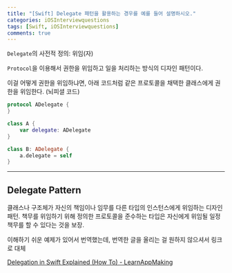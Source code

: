 ```yaml
---
title: "[Swift] Delegate 패턴을 활용하는 경우를 예를 들어 설명하시오."
categories: iOSInterviewquestions
tags: [Swift, iOSInterviewquestions]
comments: true
---
```


`Delegate`의 사전적 정의: 위임(자)

`Protocol`을 이용해서 권한을 위임하고 일을 처리하는 방식의 디자인 패턴이다.

이걸 어떻게 권한을 위임하냐면, 아래 코드처럼 같은 프로토콜을 채택한 클래스에게 권한을 위임한다. (뇌피셜 코드)

```swift
protocol ADelegate {
}

class A {
	var delegate: ADelegate
}

class B: ADelegate {
	a.delegate = self
}
```

---

## Delegate Pattern

클래스나 구조체가 자신의 책임이나 임무를 다른 타입의 인스턴스에게 위임하는 디자인 패턴. 책무를 위임하기 위해 정의한 프로토콜을 준수하는 타입은 자신에게 위임될 일정 책무를 할 수 있다는 것을 보장.

이해하기 쉬운 예제가 있어서 번역했는데, 번역한 글을 올리는 걸 원하지 않으셔서 링크로 대체

[Delegation in Swift Explained (How To) - LearnAppMaking](https://learnappmaking.com/delegation-swift-how-to/)